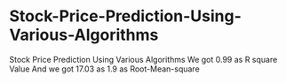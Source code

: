# Stock-Price-Prediction-Using-Various-Algorithms
Stock Price Prediction Using Various Algorithms
We got 0.99 as R square Value
And we got 17.03 as 1.9 as Root-Mean-square
